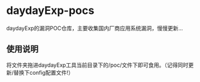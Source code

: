 # daydayExp-pocs
daydayExp的漏洞POC仓库，主要收集国内厂商应用系统漏洞，慢慢更新...
## 使用说明
将文件夹拖进daydayExp工具当前目录下的/poc/文件下即可食用。（记得同时更新/替换下config配置文件!）
